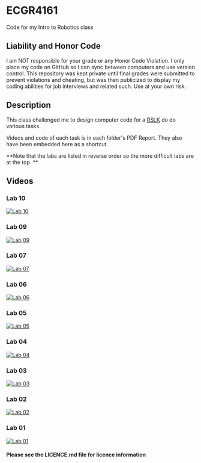 # ECGR4161
Code for my Intro to Robotics class

## Liability and Honor Code ##
I am NOT responsible for your grade or any Honor Code Violation. I only
place my code on GitHub so I can sync between computers and use version
control. This repository was kept private until final grades were submitted
to prevent violations and cheating, but was then publicized to display my coding
abilities for job interviews and related such. Use at your own risk. 

## Description
This class challenged me to design computer code for a [RSLK](https://university.ti.com/en/faculty/ti-robotics-system-learning-kit/ti-robotics-system-learning-kit) do do various tasks.

Videos and code of each task is in each folder's PDF Report. They also have been embedded here as a shortcut.

**Note that the labs are listed in reverse order so the more difficult labs are at the top. **

## Videos
### Lab 10
[![Lab 10](https://img.youtube.com/vi/U_KL2b4HmrU/0.jpg)](https://www.youtube.com/watch?v=U_KL2b4HmrU)

### Lab 09
[![Lab 09](https://img.youtube.com/vi/TORXoqUS7fk/0.jpg)](https://www.youtube.com/watch?v=TORXoqUS7fk)

### Lab 07
[![Lab 07](https://img.youtube.com/vi/eVXzZ5GPVmk/0.jpg)](https://www.youtube.com/watch?v=eVXzZ5GPVmk)

### Lab 06
[![Lab 06](https://img.youtube.com/vi/gGr8TEWXEHc/0.jpg)](https://www.youtube.com/watch?v=gGr8TEWXEHc)

### Lab 05
[![Lab 05](https://img.youtube.com/vi/_FC7VgYZEkI/0.jpg)](https://www.youtube.com/watch?v=_FC7VgYZEkI)

### Lab 04
[![Lab 04](https://img.youtube.com/vi/6Vm6OOLjLMY/0.jpg)](https://www.youtube.com/watch?v=6Vm6OOLjLMY)

### Lab 03
[![Lab 03](https://img.youtube.com/vi/BoFbs03vxjQ/0.jpg)](https://www.youtube.com/watch?v=BoFbs03vxjQ)

### Lab 02
[![Lab 02](https://img.youtube.com/vi/sKXN6gtN52Q/0.jpg)](https://www.youtube.com/watch?v=sKXN6gtN52Q)

### Lab 01
[![Lab 01](https://img.youtube.com/vi/ksem2VkSCcE/0.jpg)](https://www.youtube.com/watch?v=ksem2VkSCcE)


#### Please see the LICENCE.md file for licence information ####
